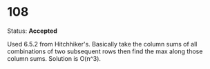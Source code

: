 108
=====

Status: **Accepted**

Used 6.5.2 from Hitchhiker's. Basically take the column sums of all combinations of two subsequent rows then find the max along those column sums. Solution is O(n^3).
